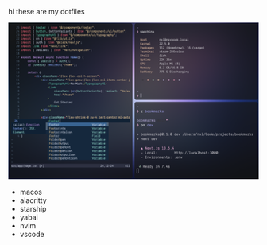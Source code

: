 hi these are my dotfiles

![screenshot](./images/screenshot.png)

- macos
- alacritty
- starship
- yabai
- nvim
- vscode

